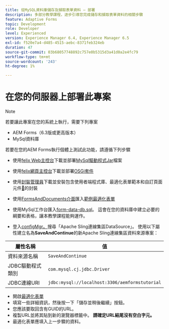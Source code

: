 ```yaml
---
title: 從MySQL資料庫儲存及擷取表單資料 — 部署
description: 多部分教學課程，逐步引導您完成儲存和擷取表單資料的相關步驟
feature: Adaptive Forms
topic: Development
role: Developer
level: Experienced
version: Experience Manager 6.4, Experience Manager 6.5
exl-id: f520e7a4-d485-4515-aebc-8371feb324eb
duration: 47
source-git-commit: 03b68057748892c757e0b5315d3a41d0a2e4fc79
workflow-type: tm+mt
source-wordcount: '243'
ht-degree: 1%

---
```


# 在您的伺服器上部署此專案

>[!NOTE]
>
>若要讓此專案在您的系統上執行，需要下列專案
>
>* AEM Forms（6.3版或更高版本）
>* MySql資料庫

若要在您的AEM Forms執行個體上測試此功能，請遵循下列步驟

* 使用[felix Web主控台](http://localhost:4502/system/console/bundles)下載並部署[MySql驅動程式Jar](assets/mysqldriver.jar)檔案
* 使用[felix網頁主控台](http://localhost:4502/system/console/bundles)下載並部署[OSGi套件](assets/SaveAndContinue.SaveAndContinue.core-1.0-SNAPSHOT.jar)
* 使用[封裝管理員](http://localhost:4502/crx/packmgr/index.jsp)下載並安裝包含使用者端程式庫、最適化表單範本和自訂頁面元件[&#128279;](assets/store-and-fetch-af-with-data.zip)的封裝
* 使用[FormsAndDocuments介面](http://localhost:4502/aem/forms.html/content/dam/formsanddocuments)匯入[範例最適化表單](assets/sample-adaptive-form.zip)

* 使用MySql工作台匯入[form-data-db.sql](assets/form-data-db.sql)。 這會在您的資料庫中建立必要的綱要和表格，讓本教學課程能夠運作。
* 登入[configMgr。](http://localhost:4502/system/console/configMgr)搜尋「Apache Sling連線集區DataSource」。 使用以下屬性建立名為&#x200B;**SaveAndContinue**&#x200B;的新Apache Sling連線集區資料來源專案：

| 屬性名稱 | 值 |
| ------------------------|---------------------------------------|
| 資料來源名稱 | `SaveAndContinue` |
| JDBC驅動程式類別 | `com.mysql.cj.jdbc.Driver` |
| JDBC連線URI | `jdbc:mysql://localhost:3306/aemformstutorial` |

* 開啟[最適化表單](http://localhost:4502/content/dam/formsanddocuments/demostoreandretrieveformdata/jcr:content?wcmmode=disabled)
* 填寫一些詳細資訊，然後按一下「儲存並稍後繼續」按鈕。
* 您應該要取回含有GUID的URL。
* 複製URL並將其貼到新的瀏覽器標籤中。 **請確定URL結尾沒有空白字元。**
* 最適化表單應填入上一步驟的資料。
